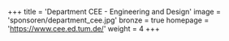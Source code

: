 +++
title = 'Department CEE - Engineering and Design'
image = 'sponsoren/department_cee.jpg'
bronze = true
homepage = 'https://www.cee.ed.tum.de/'
weight = 4
+++